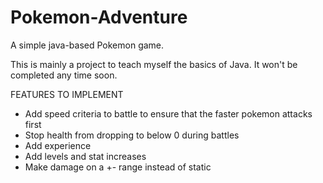 # Pokemon-Adventure

A simple java-based Pokemon game.

This is mainly a project to teach myself the basics of Java. It won't be completed any time soon.

FEATURES TO IMPLEMENT
- Add speed criteria to battle to ensure that the faster pokemon attacks first
- Stop health from dropping to below 0 during battles
- Add experience
- Add levels and stat increases
- Make damage on a +- range instead of static